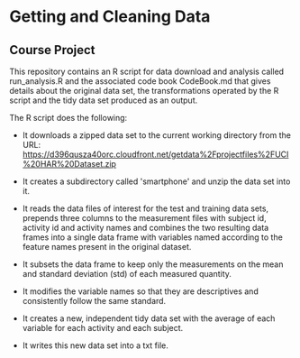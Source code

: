 Getting and Cleaning Data
=========================

## Course Project

This repository contains an R script for data download and analysis
called run_analysis.R and the associated code book CodeBook.md that
gives details about the original data set, the transformations 
operated by the R script and the tidy data set produced as an output.

The R script does the following:

- It downloads a zipped data set to the current working directory 
from the URL:
https://d396qusza40orc.cloudfront.net/getdata%2Fprojectfiles%2FUCI%20HAR%20Dataset.zip

- It creates a subdirectory called 'smartphone' and unzip the data set into it.

- It reads the data files of interest for the test and training 
data sets, prepends three columns to the measurement files with subject id, activity id and activity names and combines the two
resulting data frames into a single data frame with variables 
named according to the feature names present in the original dataset.

- It subsets the data frame to keep only the measurements on the
mean and standard deviation (std) of each measured quantity.

- It modifies the variable names so that they are descriptives
and consistently follow the same standard.

- It creates a new, independent tidy data set with the average of each variable for each activity and each subject.

- It writes this new data set into a txt file.

